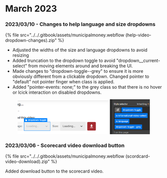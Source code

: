 # March 2023

### 2023/03/10 - Changes to help language and size dropdowns

{% file src="../../.gitbook/assets/municipalmoney.webflow (help-video-dropdown-changes).zip" %}

* Adjusted the widths of the size and language dropdowns to avoid resizing
* Added truncation to the dropdown toggle to avoid "dropdown\_\_current-select" from moving elements around and breaking the UI.
* Made changes to "dropdown-toggle--grey" to ensure it is more obviously different from a clickable dropdown. Changed pointer to "default" not pointer finger when class is applied.&#x20;
* Added "pointer-events: none;" to the grey class so that there is no hover or lcick interaction on disabled dropdowns.

<figure><img src="../../.gitbook/assets/image (1).png" alt=""><figcaption></figcaption></figure>



### 2023/03/06 - Scorecard video download button

{% file src="../../.gitbook/assets/municipalmoney.webflow (scordcard-video-download).zip" %}

Added download button to the scorecard video.
